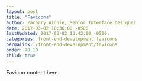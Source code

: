 ```yaml
---
layout: post
title: "Favicons"
author: Zachary Winnie, Senior Interface Designer
date: 2017-03-02 10:36:00 -0500
lastUpdated: 2017-03-02 13:42:00 -0500;
categories: front-end-development favicons
permalink: /front-end-development/favicons
order: 70.10
child: true
---
```


Favicon content here.